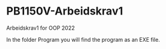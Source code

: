 # PB1150V-Arbeidskrav1
Arbeidskrav1 for OOP 2022

In the folder Program you will find the program as an EXE file.


